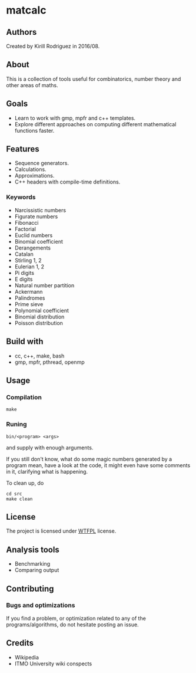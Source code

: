 # matcalc

## Authors

Created by Kirill Rodriguez in 2016/08.

## About

This is a collection of tools useful for combinatorics, number theory and other areas of maths.

## Goals

* Learn to work with gmp, mpfr and c++ templates.
* Explore different approaches on computing different mathematical functions faster.

## Features

* Sequence generators.
* Calculations.
* Approximations.
* C++ headers with compile-time definitions.

### Keywords

* Narcissistic numbers
* Figurate numbers
* Fibonacci
* Factorial
* Euclid numbers
* Binomial coefficient
* Derangements
* Catalan
* Stirling 1, 2
* Eulerian 1, 2
* Pi digits
* E digits
* Natural number partition
* Ackermann
* Palindromes
* Prime sieve
* Polynomial coefficient
* Binomial distribution
* Poisson distribution

## Build with

* cc, c++, make, bash
* gmp, mpfr, pthread, openmp

## Usage

### Compilation

	make
	
### Runing

	bin/<program> <args>

and supply with enough arguments.

If you still don't know, what do some magic numbers generated by a program mean, have a look at the code, it might even have some comments in it, clarifying what is happening.

To clean up, do

	cd src
	make clean

## License

The project is licensed under [WTFPL](./LICENSE) license.

## Analysis tools

* Benchmarking
* Comparing output

## Contributing

### Bugs and optimizations

If you find a problem, or optimization related to any of the programs/algorithms, do not hesitate posting an issue.

## Credits

* Wikipedia
* ITMO University wiki conspects
